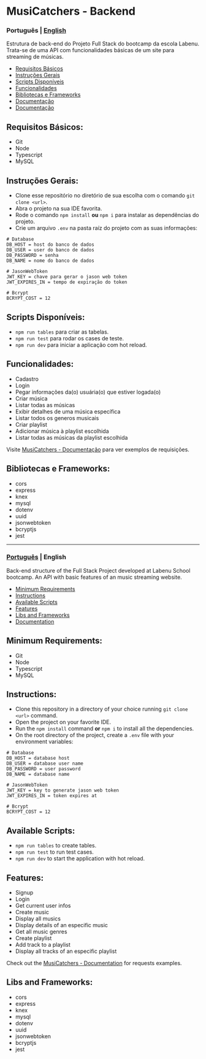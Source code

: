 <a name="languages"></a>
# MusiCatchers - Backend

<a id="pt-readme"></a>
### Português | [English](#en-readme)
Estrutura de back-end do Projeto Full Stack do bootcamp da escola Labenu.
Trata-se de uma API com funcionalidades básicas de um site para streaming de músicas.

<a name="pt-menu"></a>
- [Requisitos Básicos](#requisitos)
- [Instruções Gerais](#instrucoes)
- [Scripts Disponíveis](#pt-scripts)
- [Funcionalidades](#funcionalidades)
- [Bibliotecas e Frameworks](#bibliotecas)
- <a href="https://documenter.getpostman.com/view/13242412/Tz5p6dMa" target="_blank">Documentação</a>
- [Documentação](https://documenter.getpostman.com/view/13242412/Tz5p6dMa)

<a id="requisitos"></a>
## Requisitos Básicos:
* Git
* Node
* Typescript
* MySQL

<a id="instrucoes"></a>
## Instruções Gerais:
* Clone esse repositório no diretório de sua escolha com o comando `git clone <url>`.
* Abra o projeto na sua IDE favorita.
* Rode o comando `npm install` **ou** `npm i` para instalar as dependências do projeto.
* Crie um arquivo `.env` na pasta raíz do projeto com as suas informações:
```
# Database
DB_HOST = host do banco de dados
DB_USER = user do banco de dados
DB_PASSWORD = senha
DB_NAME = nome do banco de dados

# JasonWebToken
JWT_KEY = chave para gerar o jason web token
JWT_EXPIRES_IN = tempo de expiração do token

# Bcrypt
BCRYPT_COST = 12
```

<a id="pt-scripts"></a>
## Scripts Disponíveis:
* `npm run tables` para criar as tabelas.
* `npm run test` para rodar os cases de teste.
* `npm run dev` para iniciar a aplicação com hot reload.

<a id="funcionalidades"></a>
## Funcionalidades:
* Cadastro
* Login
* Pegar informações da(o) usuária(o) que estiver logada(o)
* Criar música
* Listar todas as músicas
* Exibir detalhes de uma música específica
* Listar todos os generos musicais
* Criar playlist
* Adicionar música à playlist escolhida
* Listar todas as músicas da playlist escolhida

Visite [MusiCatchers - Documentação](https://documenter.getpostman.com/view/13242412/Tz5p6dMa) para ver exemplos de requisições.

<a id="bibliotecas"></a>
## Bibliotecas e Frameworks:
* cors
* express
* knex
* mysql
* dotenv
* uuid
* jsonwebtoken
* bcryptjs
* jest

---

<a id="en-readme"></a>
### [Português](#pt-readme) | English
Back-end structure of the Full Stack Project developed at Labenu School bootcamp.
An API with basic features of an music streaming website.

<a name="pt-menu"></a>
- [Minimum Requirements](#requirements)
- [Instructions](#instructions)
- [Available Scripts](#scripts)
- [Features](#features)
- [Libs and Frameworks](#libs)
- [Documentation](https://documenter.getpostman.com/view/13242412/Tz5p6dMa)

<a id="requirements"></a>
## Minimum Requirements:
* Git
* Node
* Typescript
* MySQL

<a id="instructions"></a>
## Instructions:
* Clone this repository in a directory of your choice running `git clone <url>` command.
* Open the project on your favorite IDE.
* Run the `npm install` command **or** `npm i` to install all the dependencies.
* On the root directory of the project, create a `.env` file with your environment variables:
```
# Database
DB_HOST = database host
DB_USER = database user name
DB_PASSWORD = user password
DB_NAME = database name

# JasonWebToken
JWT_KEY = key to generate jason web token
JWT_EXPIRES_IN = token expires at

# Bcrypt
BCRYPT_COST = 12
```

<a id="scripts"></a>
## Available Scripts:
* `npm run tables` to create tables.
* `npm run test` to run test cases.
* `npm run dev` to start the application with hot reload.

<a id="features"></a>
## Features:
* Signup
* Login
* Get current user infos
* Create music
* Display all musics
* Display details of an especific music
* Get all music genres
* Create playlist
* Add track to a playlist
* Display all tracks of an especific playlist

Check out the [MusiCatchers - Documentation](https://documenter.getpostman.com/view/13242412/Tz5p6dMa) for requests examples.

<a id="libs"></a>
## Libs and Frameworks:
* cors
* express
* knex
* mysql
* dotenv
* uuid
* jsonwebtoken
* bcryptjs
* jest
